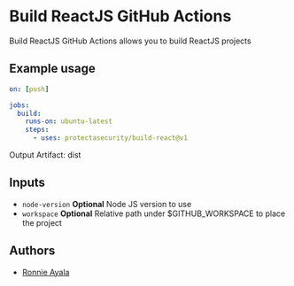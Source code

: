 # Build ReactJS GitHub Actions

Build ReactJS GitHub Actions allows you to build ReactJS projects

## Example usage

```yaml
on: [push]

jobs:
  build:
    runs-on: ubuntu-latest
    steps:
      - uses: protectasecurity/build-react@v1
```
Output Artifact: dist


## Inputs

- `node-version` **Optional** Node JS version to use
- `workspace` **Optional** Relative path under $GITHUB_WORKSPACE to place the project

## Authors

- [Ronnie Ayala](https://github.com/ronnieacs)